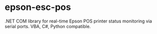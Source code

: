 # epson-esc-pos

.NET COM library for real-time Epson POS printer status monitoring via serial ports. VBA, C#, Python compatible.

